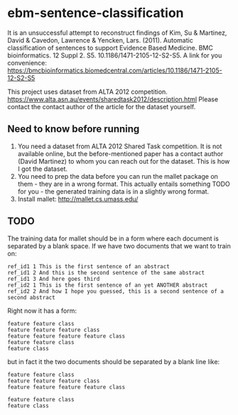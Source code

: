 # ebm-sentence-classification
It is an unsuccessful attempt to reconstruct findings of Kim, Su & Martinez, David & Cavedon, Lawrence & Yencken, Lars. (2011). Automatic classification of sentences to support Evidence Based Medicine. BMC bioinformatics. 12 Suppl 2. S5. 10.1186/1471-2105-12-S2-S5. 
A link for you convenience: https://bmcbioinformatics.biomedcentral.com/articles/10.1186/1471-2105-12-S2-S5

This project uses dataset from ALTA 2012 competition. https://www.alta.asn.au/events/sharedtask2012/description.html
Please contact the contact author of the article for the dataset yourself.

## Need to know before running
1. You need a dataset from ALTA 2012 Shared Task competition. It is not available online, but the before-mentioned paper has a contact author (David Martinez) to whom you can reach out for the dataset. This is how I got the dataset. 
2. You need to prep the data before you can run the mallet package on them - they are in a wrong format.
This actually entails something TODO for you - the generated training data is in a slightly wrong format.
3. Install mallet: http://mallet.cs.umass.edu/

## TODO
The training data for mallet should be in a form where each document is separated by a blank space.
If we have two documents that we want to train on:
```text
ref_id1 1 This is the first sentence of an abstract
ref_id1 2 And this is the second sentence of the same abstract
ref_id1 3 And here goes third
ref_id2 1 This is the first sentence of an yet ANOTHER abstract
ref_id2 2 And how I hope you guessed, this is a second sentence of a second abstract
``` 
Right now it has a form: 
```text
feature feature class
feature feature feature class
feature feature feature feature class
feature feature class
feature class
```

but in fact it the two documents should be separated by a blank line like:
```text
feature feature class
feature feature feature class
feature feature feature feature class

feature feature class
feature class
```
